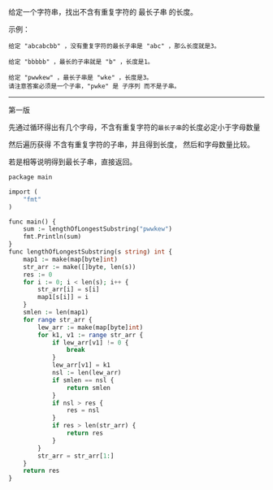 给定一个字符串，找出不含有重复字符的 最长子串 的长度。

示例：
````
给定 "abcabcbb" ，没有重复字符的最长子串是 "abc" ，那么长度就是3。

给定 "bbbbb" ，最长的子串就是 "b" ，长度是1。

给定 "pwwkew" ，最长子串是 "wke" ，长度是3。
请注意答案必须是一个子串，"pwke" 是 子序列 而不是子串。
````

-----

第一版 

先通过循环得出有几个字母，不含有重复字符的`最长子串`的长度必定小于字母数量

然后遍历获得 不含有重复字符的子串，并且得到长度， 然后和字母数量比较。

若是相等说明得到最长子串，直接返回。

```php
package main

import (
	"fmt"
)

func main() {
	sum := lengthOfLongestSubstring("pwwkew")
	fmt.Println(sum)
}
func lengthOfLongestSubstring(s string) int {
	map1 := make(map[byte]int)
	str_arr := make([]byte, len(s))
	res := 0
	for i := 0; i < len(s); i++ {
		str_arr[i] = s[i]
		map1[s[i]] = i
	}
	smlen := len(map1)
	for range str_arr {
		lew_arr := make(map[byte]int)
		for k1, v1 := range str_arr {
			if lew_arr[v1] != 0 {
				break
			}
			lew_arr[v1] = k1
			nsl := len(lew_arr)
			if smlen == nsl {
				return smlen
			}
			if nsl > res {
				res = nsl
			}
			if res > len(str_arr) {
				return res
			}
		}
		str_arr = str_arr[1:]
	}
	return res
}
```
